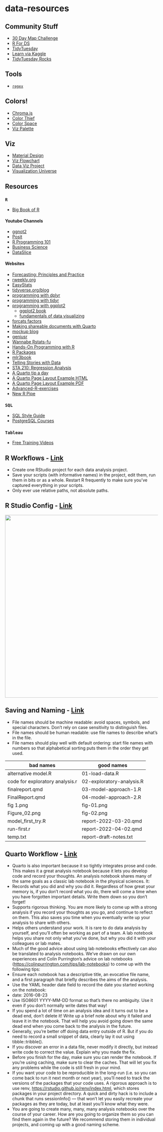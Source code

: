 # data-resources
## Community Stuff
- [30 Day Map Challenge](https://30daymapchallenge.com/)
- [R For DS](https://www.rfordatasci.com/)
- [TidyTuesday](https://github.com/rfordatascience/tidytuesday)
- [Learn via Kaggle](https://www.kaggle.com/learn)
- [TidyTuesday Rocks](https://nsgrantham.shinyapps.io/tidytuesdayrocks/)

## Tools
- [`regex`](https://regex-generator.olafneumann.org/?sampleText=2020-03-12T13%3A34%3A56.123Z%20INFO%20%20%5Borg.example.Class%5D%3A%20This%20is%20a%20%23simple%20%23logline%20containing%20a%20%27value%27.&flags=i)

## Colors!
- [Chroma.js](https://gka.github.io/palettes/#/9|s|948616,0b567b,ffffe0|ffffe0,ff005e,93003a|1|1)
- [Color Thief](https://lokeshdhakar.com/projects/color-thief/)
- [Color Space](https://mycolor.space/)
- [Viz Palette](https://projects.susielu.com/viz-palette)

## Viz
- [Material Design](https://m2.material.io/design/communication/data-visualization.html#types)
- [Viz Flowchart](https://extremepresentation.typepad.com/files/choosing-a-good-chart-09.pdf)
- [Data Viz Project](https://datavizproject.com/)
- [Visualization Universe](http://visualizationuniverse.com/charts/)
## Resources
### `R`
- [Big Book of R](https://www.bigbookofr.com/)
#### Youtube Channels
- [ggnot2](https://www.youtube.com/@ggnot2)
- [Posit](https://www.youtube.com/@PositPBC)
- [R Programming 101](https://www.youtube.com/@RProgramming101)
- [Business Science](https://www.youtube.com/@BusinessScience)
- [DataSlice](https://www.youtube.com/@dataslice)
#### Websites
- [Forecasting: Principles and Practice](https://otexts.com/fpp2/index.html)
- [rweekly.org](https://rweekly.org/)
- [EasyStats](https://easystats.github.io/easystats/)
- [tidyverse.org/blog](https://www.tidyverse.org/blog/)
- [programming with dplyr](https://dplyr.tidyverse.org/articles/programming.html)
- [programming with tidyr](https://tidyr.tidyverse.org/articles/programming.html)
- [programming with ggplot2](https://ggplot2-book.org/programming.html)
    - [ggplot2 book](https://ggplot2-book.org/index.html)
    - [fundamentals of data visualizing](https://clauswilke.com/dataviz/index.html)
- [forcats factors](https://blog.albertkuo.me/post/2022-01-04-reordering-geom-col-and-geom-bar-by-count-or-value/)
- [Making shareable documents with Quarto](https://openscapes.github.io/quarto-website-tutorial/)
- [mockup blog](https://themockup.blog/)
- [geniusr](https://ewenme.github.io/geniusr/)
- [Wannabe Rstats-fu](https://yutani.rbind.io/)
- [Hands-On Programming with R](https://jjallaire.github.io/hopr/)
- [R Packages](https://r-pkgs.org/)
- [mlr3book](https://mlr3book.mlr-org.com/)
- [Telling Stories with Data](https://tellingstorieswithdata.com/)
- [STA 210: Regression Analysis](https://sta210-s22.github.io/website/)
- [A Quarto tip a day](https://mine-cetinkaya-rundel.github.io/quarto-tip-a-day/)
- [A Quarto Page Layout Example HTML](https://quarto-dev.github.io/quarto-gallery/page-layout/tufte.html)
- [A Quarto Page Layout Example PDF](https://quarto-dev.github.io/quarto-gallery/page-layout/tufte.pdf)
- [Advanced-R-exercises](https://bookdown.org/IndrajeetPatil/Advanced-R-exercises/)
- [New R Pipe](https://www.infoworld.com/article/3621369/use-the-new-r-pipe-built-into-r-41.html)

### `SQL`
- [SQL Style Guide](https://www.sqlstyle.guide/)
- [PostgreSQL Courses](https://www.enterprisedb.com/training/free-postgres-training)

### `Tableau`
- [Free Training Videos](https://www.tableau.com/learn/training/20224)

## R Workflows - [Link](https://r4ds.hadley.nz/workflow-scripts.html#summary)
- Create one RStudio project for each data analysis project.
- Save your scripts (with informative names) in the project, edit them, run them in bits or as a whole. Restart R frequently to make sure you’ve captured everything in your scripts.
- Only ever use relative paths, not absolute paths.

## R Studio Config - [Link](https://r4ds.hadley.nz/workflow-scripts.html)
<img src = "https://r4ds.hadley.nz/diagrams/rstudio/clean-slate.png" width = "600px">

## Saving and Naming - [Link](https://r4ds.hadley.nz/workflow-scripts.html#saving-and-naming)
- File names should be machine readable: avoid spaces, symbols, and special characters. Don’t rely on case sensitivity to distinguish files.
- File names should be human readable: use file names to describe what’s in the file.
- File names should play well with default ordering: start file names with numbers so that alphabetical sorting puts them in the order they get used.

| bad names | good names |
|---|---|
| alternative model.R | 01-load-data.R |
| code for exploratory analysis.r | 02-exploratory-analysis.R |
| finalreport.qmd | 03-model-approach-1.R |
| FinalReport.qmd | 04-model-approach-2.R |
| fig 1.png | fig-01.png |
| Figure_02.png | fig-02.png |
| model_first_try.R | report-2022-03-20.qmd |
| run-first.r | report-2022-04-02.qmd |
| temp.txt | report-draft-notes.txt |

## Quarto Workflow - [Link](https://r4ds.hadley.nz/quarto-workflow.html)
- Quarto is also important because it so tightly integrates prose and code. This makes it a great analysis notebook because it lets you develop code and record your thoughts. An analysis notebook shares many of the same goals as a classic lab notebook in the physical sciences. It:
- Records what you did and why you did it. Regardless of how great your memory is, if you don’t record what you do, there will come a time when you have forgotten important details. Write them down so you don’t forget!
- Supports rigorous thinking. You are more likely to come up with a strong analysis if you record your thoughts as you go, and continue to reflect on them. This also saves you time when you eventually write up your analysis to share with others.
- Helps others understand your work. It is rare to do data analysis by yourself, and you’ll often be working as part of a team. A lab notebook helps you share not only what you’ve done, but why you did it with your colleagues or lab mates.
- Much of the good advice about using lab notebooks effectively can also be translated to analysis notebooks. We’ve drawn on our own experiences and Colin Purrington’s advice on lab notebooks (https://colinpurrington.com/tips/lab-notebooks) to come up with the following tips:
- Ensure each notebook has a descriptive title, an evocative file name, and a first paragraph that briefly describes the aims of the analysis.
- Use the YAML header date field to record the date you started working on the notebook:
- date: 2016-08-23
- Use ISO8601 YYYY-MM-DD format so that’s there no ambiguity. Use it even if you don’t normally write dates that way!
- If you spend a lot of time on an analysis idea and it turns out to be a dead end, don’t delete it! Write up a brief note about why it failed and leave it in the notebook. That will help you avoid going down the same dead end when you come back to the analysis in the future.
- Generally, you’re better off doing data entry outside of R. But if you do need to record a small snippet of data, clearly lay it out using tibble::tribble().
- If you discover an error in a data file, never modify it directly, but instead write code to correct the value. Explain why you made the fix.
- Before you finish for the day, make sure you can render the notebook. If you’re using caching, make sure to clear the caches. That will let you fix any problems while the code is still fresh in your mind.
- If you want your code to be reproducible in the long-run (i.e. so you can come back to run it next month or next year), you’ll need to track the versions of the packages that your code uses. A rigorous approach is to use renv, https://rstudio.github.io/renv/index.html, which stores packages in your project directory. A quick and dirty hack is to include a chunk that runs sessionInfo() — that won’t let you easily recreate your packages as they are today, but at least you’ll know what they were.
- You are going to create many, many, many analysis notebooks over the course of your career. How are you going to organize them so you can find them again in the future? We recommend storing them in individual projects, and coming up with a good naming scheme.
